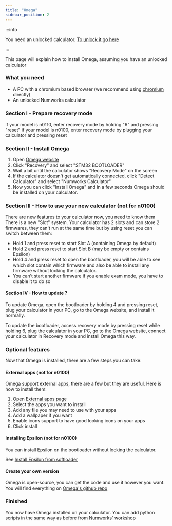 ```yaml
---
title: "Omega"
sidebar_position: 2
---
```


:::info

You need an unlocked calculator. [To unlock it go here](get-started)

:::

This page will explain how to install Omega, assuming you have an unlocked calculator

### What you need

- A PC with a chromium based browser (we recommend using [chromium](https://www.chromium.org/chromium-projects/) directly)
- An unlocked Numworks calculator

### Section I - Prepare recovery mode

if your model is n0110, enter recovery mode by holding "6" and pressing "reset"
if your model is n0100, enter recovery mode by plugging your calculator and pressing reset

### Section II - Install Omega

1. Open [Omega website](https://getomega.dev/install)
2. Click "Recovery" and select "STM32 BOOTLOADER"
3. Wait a bit until the calculator shows "Recovery Mode" on the screen
4. If the calculator doesn't get automatically connected, click "Detect Calculator" and select "Numworks Calculator"
5. Now you can click "Install Omega" and in a few seconds Omega should be installed on your calculator.

### Section III - How to use your new calculator (not for n0100)

There are new features to your calculator now, you need to know them
There is a new "Slot" system. Your calculator has 2 slots and can store 2 firmwares, they can't run at the same time but by using reset you can switch between them:
- Hold 1 and press reset to start Slot A (containing Omega by default)
- Hold 2 and press reset to start Slot B (may be empty or contains Epsilon)
- Hold 4 and press reset to open the bootloader, you will be able to see which slot contain which firmware and also be able to install any firmware without locking the calculator.
- You can’t start another firmware if you enable exam mode, you have to disable it to do so

#### Section IV - How to update ?

To update Omega, open the bootloader by holding 4 and pressing reset, plug your calculator in your PC, go to the Omega website, and install it normally.

To update the bootloader, access recovery mode by pressing reset while holding 6, plug the calculator in your PC, go to the Omega website, connect your calculator in Recovery mode and install Omega this way.

### Optional features

Now that Omega is installed, there are a few steps you can take:

#### External apps (not for n0100)

Omega support external apps, there are a few but they are useful. Here is how to install them:
1. Open [External apps page](https://external.getomega.dev/)
2. Select the apps you want to install
3. Add any file you may need to use with your apps
4. Add a wallpaper if you want
5. Enable icons support to have good looking icons on your apps
6. Click install

#### Installing Epsilon (not for n0100)

You can install Epsilon on the bootloader without locking the calculator.

See [Install Epsilon from softloader](install-epsilon-from-softloader)


#### Create your own version

Omega is open-source, you can get the code and use it however you want. You will find everything on [Omega's github repo](https://github.com/Omega-Numworks/Omega)

### Finished

You now have Omega installed on your calculator. You can add python scripts in the same way as before from [Numworks' workshop](https://my.numworks.com/python/)
